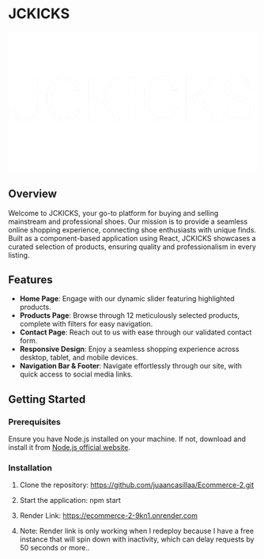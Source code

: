 # JCKICKS 

![Logo](JCKICKS.png)

## Overview

Welcome to JCKICKS, your go-to platform for buying and selling mainstream and professional shoes. Our mission is to provide a seamless online shopping experience, connecting shoe enthusiasts with unique finds. Built as a component-based application using React, JCKICKS showcases a curated selection of products, ensuring quality and professionalism in every listing.

## Features

- **Home Page**: Engage with our dynamic slider featuring highlighted products.
- **Products Page**: Browse through 12 meticulously selected products, complete with filters for easy navigation.
- **Contact Page**: Reach out to us with ease through our validated contact form.
- **Responsive Design**: Enjoy a seamless shopping experience across desktop, tablet, and mobile devices.
- **Navigation Bar & Footer**: Navigate effortlessly through our site, with quick access to social media links.

## Getting Started

### Prerequisites

Ensure you have Node.js installed on your machine. If not, download and install it from [Node.js official website](https://nodejs.org/).

### Installation

1. Clone the repository:
https://github.com/juaancasillaa/Ecommerce-2.git

2. Start the application:
npm start

3. Render Link:
https://ecommerce-2-9kn1.onrender.com 

4. Note: Render link is only working when I redeploy because I have a free instance that will spin down with inactivity, which can delay requests by 50 seconds or more..